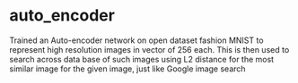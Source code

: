 # auto_encoder

 Trained an Auto-encoder network on open dataset fashion MNIST to represent high resolution images in vector of 256 each. This is then used to search across data base of such images using L2 distance for the most similar image for the given image, just like Google image search
